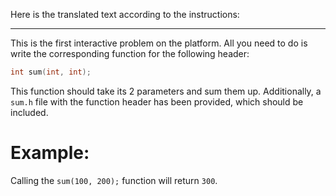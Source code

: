 Here is the translated text according to the instructions:

---

This is the first interactive problem on the platform. All you need to do is write the corresponding function for the following header:
```cpp
int sum(int, int);
```

This function should take its 2 parameters and sum them up. Additionally, a `sum.h` file with the function header has been provided, which should be included.

# Example:

Calling the `sum(100, 200);` function will return `300`.